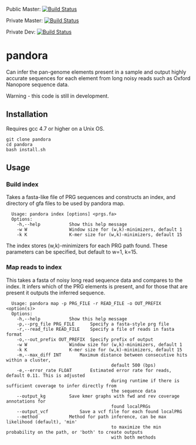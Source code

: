 Public Master: [![Build Status](https://travis-ci.org/rmnorris/pandora.svg?branch=master)](https://travis-ci.org/rmnorris/pandora)

Private Master: [![Build Status](https://travis-ci.com/rmnorris/pandora.svg?token=mxzxNwUzHrkcpsL2i7zU&branch=master)](https://travis-ci.com/rmnorris/pandora)

Private Dev: [![Build Status](https://travis-ci.com/rmnorris/pandora.svg?token=mxzxNwUzHrkcpsL2i7zU&branch=dev)](https://travis-ci.com/rmnorris/pandora)

# pandora
Can infer the pan-genome elements present in a sample and output highly accurate sequences for each element from long noisy reads such as Oxford Nanopore sequence data. 

Warning - this code is still in development.

## Installation
Requires gcc 4.7 or higher on a Unix OS.

    git clone pandora
    cd pandora
    bash install.sh
    
## Usage
### Build index
Takes a fasta-like file of PRG sequences and constructs an index, and directory of gfa files to be used by pandora map.

      Usage: pandora index [options] <prgs.fa>
      Options:
      	-h,--help			Show this help message
      	-w W				Window size for (w,k)-minimizers, default 1
      	-k K				K-mer size for (w,k)-minimizers, default 15

The index stores (w,k)-minimizers for each PRG path found. These parameters can be specified, but default to w=1, k=15.

### Map reads to index
This takes a fasta of noisy long read sequence data and compares to the index. It infers which of the PRG elements is present, and for those that are present it outputs the inferred sequence.

      Usage: pandora map -p PRG_FILE -r READ_FILE -o OUT_PREFIX <option(s)>
      Options:
      	-h,--help			Show this help message
      	-p,--prg_file PRG_FILE		Specify a fasta-style prg file
      	-r,--read_file READ_FILE	Specify a file of reads in fasta format
      	-o,--out_prefix OUT_PREFIX	Specify prefix of output
      	-w W				Window size for (w,k)-minimizers, default 1
      	-k K				K-mer size for (w,k)-minimizers, default 15
      	-m,--max_diff INT		Maximum distance between consecutive hits within a cluster, 
                                            default 500 (bps)
      	-e,--error_rate FLOAT		Estimated error rate for reads, default 0.11. This is adjusted 
                                            during runtime if there is sufficient coverage to infer directly from 
                                            the sequence data
      	--output_kg			Save kmer graphs with fwd and rev coverage annotations for 
                                            found localPRGs
      	--output_vcf			Save a vcf file for each found localPRG
      	--method			Method for path inference, can be max likelihood (default), 'min' 
                                            to maximize the min probability on the path, or 'both' to create outputs 
                                            with both methods

